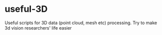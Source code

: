 # useful-3D
Useful scripts for 3D data (point cloud, mesh etc) processing. Try to make 3d vision researchers' life easier
